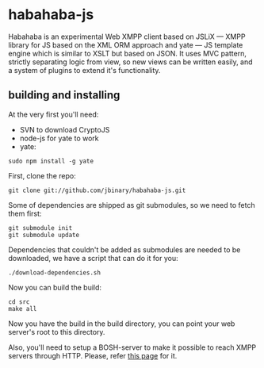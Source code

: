 habahaba-js
===========

Habahaba is an experimental Web XMPP client based on JSLiX — XMPP library for JS based on the XML ORM approach and yate — JS template engine which is similar to XSLT but based on JSON. It uses MVC pattern, strictly separating logic from view, so new views can be written easily, and a system of plugins to extend it's functionality.

building and installing
------------------------

At the very first you'll need:

* SVN to download CryptoJS
* node-js for yate to work
* yate:

```
sudo npm install -g yate
```

First, clone the repo:

```
git clone git://github.com/jbinary/habahaba-js.git
```

Some of dependencies are shipped as git submodules, so we need to fetch them first:

```
git submodule init
git submodule update
```

Dependencies that couldn't be added as submodules are needed to be downloaded, we have a script that can do it for you:

```
./download-dependencies.sh
```

Now you can build the build:

```
cd src
make all
```

Now you have the build in the build directory, you can point your web server's root to this directory.

Also, you'll need to setup a BOSH-server to make it possible to reach XMPP servers through HTTP. Please, refer [this page](https://github.com/jappix/jappix/wiki/BoshServer) for it.
